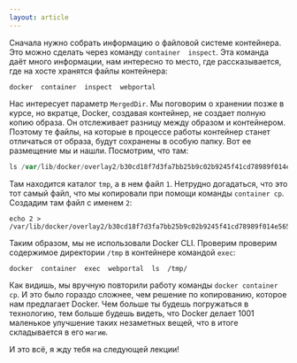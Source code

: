 ```yaml
---
layout: article
---
```

Сначала нужно собрать информацию о файловой системе контейнера. Это можно сделать через команду `container  inspect`. Эта команда даёт много информации, нам интересно то место, где рассказывается, где на хосте хранятся файлы контейнера:

```
docker  container  inspect  webportal
```

Нас интересует параметр `MergedDir`. Мы поговорим о хранении позже в курсе, но вкратце, Docker, создавая контейнер, не создает полную копию образа. Он отслеживает разницу между образом и контейнером. Поэтому те файлы, на которые в процессе работы контейнер станет отличаться от образа, будут сохранены в особую папку. Вот ее размещение мы и нашли. Посмотрим, что там:

```groovy
ls /var/lib/docker/overlay2/b30cd18f7d3fa7bb25b9c02b9245f41cd78989f014e565a0f3159755671f0665/merged/tmp/
```

Там находится каталог `tmp`, а в нем файл `1`. Нетрудно догадаться, что это тот самый файл, что мы копировали при помощи команды `container cp`. Создадим там файл с именем `2`:

```
echo 2 > /var/lib/docker/overlay2/b30cd18f7d3fa7bb25b9c02b9245f41cd78989f014e565a0f3159755671f0665/merged/tmp/2
```

Таким образом, мы не использовали Docker CLI. Проверим проверим содержимое директории `/tmp` в контейнере командой `exec`:

```
docker  container  exec  webportal  ls  /tmp/
```

Как видишь, мы вручную повторили работу команды `docker container cp`. И это было гораздо сложнее, чем решение по копированию, которое нам предлагает Docker. Чем больше ты будешь погружаться в технологию, тем больше будешь видеть, что Docker делает 1001 маленькое улучшение таких незаметных вещей, что в итоге складывается в его `магию`. 

И это всё, я жду тебя на следующей лекции!
